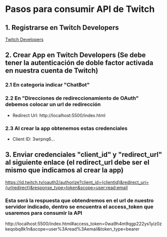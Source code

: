 # Pasos para consumir API de Twitch

## 1. Registrarse en Twitch Developers
[Twitch Developers](https://dev.twitch.tv/console/)

## 2. Crear App en Twitch Developers (Se debe tener la autenticación de doble factor activada en nuestra cuenta de Twitch)
### 2.1 En categoria indicar "ChatBot"

### 2.2 En "Direcciones de redireccionamiento de OAuth" debemos colocar un url de redirección 
- Redirect Url: http://localhost:5500/index.html

### 2.3 Al crear la app obtenemos estas credenciales
- Client ID: 3wrpnq6...


## 3. Enviar credenciales "client_id" y "redirect_url" al siguiente enlace (el redirect_url debe ser el mismo que indicamos al crear la app)
https://id.twitch.tv/oauth2/authorize?client_id={clientid}&redirect_uri={urlredirect}&response_type=token&scope=user:read:email

### Esta será la respuesta que obtendremos en el url de nuestro servidor indicado, dentro se encuentra el access_token que usaremos para consumir la API
http://localhost:5500/index.html#access_token=0wa9h4m9qgp222ys1yiz0zkeqobq8k1n&scope=user%3Aread%3Aemail&token_type=bearer
